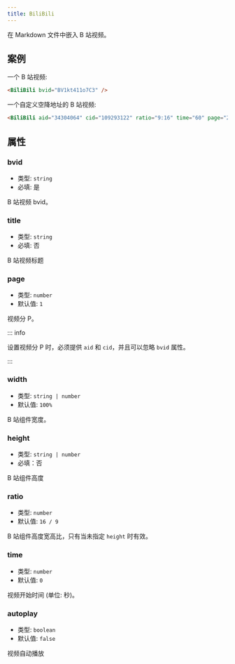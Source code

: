 ```yaml
---
title: BiliBili
---
```


在 Markdown 文件中嵌入 B 站视频。

<!-- more -->

## 案例

一个 B 站视频:

<BiliBili bvid="BV1kt411o7C3" />

```md
<BiliBili bvid="BV1kt411o7C3" />
```

一个自定义空降地址的 B 站视频:

<BiliBili aid="34304064" cid="109293122" ratio="9:16" time="60" page="2" />

```md
<BiliBili aid="34304064" cid="109293122" ratio="9:16" time="60" page="2" />
```

## 属性

### bvid

- 类型: `string`
- 必填: 是

B 站视频 bvid。

### title

- 类型: `string`
- 必填: 否

B 站视频标题

### page

- 类型: `number`
- 默认值: `1`

视频分 P。

::: info

设置视频分 P 时，必须提供 `aid` 和 `cid`，并且可以忽略 `bvid` 属性。

:::

### width

- 类型: `string | number`
- 默认值: `100%`

B 站组件宽度。

### height

- 类型: `string | number`
- 必填：否

B 站组件高度

### ratio

- 类型: `number`
- 默认值: `16 / 9`

B 站组件高度宽高比，只有当未指定 `height` 时有效。

### time

- 类型: `number`
- 默认值: `0`

视频开始时间 (单位: 秒)。

### autoplay

- 类型: `boolean`
- 默认值: `false`

视频自动播放
